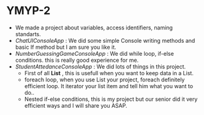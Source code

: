 # YMYP-2 
- We made a project about variables, access identifiers, naming standarts.
- _ChatUIConsoleApp_ : We did some simple Console writing methods and basic If method but I am sure you like it.
- _NumberGuessingGameConsoleApp_ : We did while loop, if-else conditions. this is really good experience for me.
- _StudentAttedanceConsoleApp_ : We did lots of things in this project.
    - First of all **List** , this is usefull when you want to keep data in a List.
    - foreach loop, when you use List your project, foreach definitely efficient loop. It iterator your list item and tell him what you want to do..
    - Nested if-else conditions, this is my project but our senior did it very efficient ways and I will share you ASAP.
